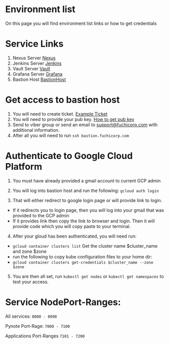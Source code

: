 # Environment list
On this page you will find environment list links or how to get credentials

# Service Links 
1. Nexus Server  [Nexus](http://nexus.fuchicorp.com/)
2. Jenkins  Server [Jenkins](http://jenkins.fuchicorp.com/)
3. Vault Server [Vault](http://vault.fuchicorp.com/)
4. Grafana Server [Grafana](http://grafana.fuchicorp.com/login)
5. Bastion Host [BastionHost](bastion.fuchicorp.com)


# Get access to bastion host 
1. You will need to create ticket. [Example Ticket ](https://github.com/fuchicorp/main-fuchicorp/issues/11)  
2. You will need to provide your pub key.   [How to get pub key](https://stackoverflow.com/questions/3828164/how-do-i-access-my-ssh-public-key)
3. Send to viber group or send an email to support@fuchicorp.com with additional information.
4. After all  you will need to run `ssh bastion.fuchicorp.com` 

# Authenticate to Google Cloud Platform
1. You must have already provided a gmail account to current GCP admin

2. You will log into bastion host and run the following:
` gcloud auth login `

3. That will either redirect to google login page or will provide link to login.
 - If it redirects you to login page, then you will log into your gmail that was provided to the GCP admin
 - If it provides link then copy the link to browser and login. Then it will provide code which you will copy paste 
     to your terminal.
     
4. After your gloud has been authenticated, you will need run:
- `gcloud container clusters list` Get the cluster name $cluster_name and zone $zone
-  run the following to copy kube configuration files to your home dir: 
-  `gcloud container clusters get-credentials $cluster_name --zone $zone `


5. You are then all set, run ` kubectl get nodes ` or ` kubectl get namespaces ` to test your access. 

# Service NodePort-Ranges:

All services: 
`8000 - 8090` 

Pynote Port-Rage:
`7000 - 7100`

Applications Port-Ranges
`7101 - 7200`
